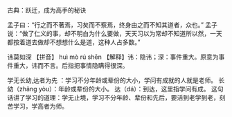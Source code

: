
古典：跃迁，成为高手的秘诀

孟子曰：“行之而不著焉，习矣而不察焉，终身由之而不知其道者，众也。”
孟子说：“做了仁义的事，却不明白为什么要做，天天习以为常却不知道所以然，一天都按着道去做却不想想什么是道，这种人占多数。”

讳莫如深
【拼音】 huì mò rú shēn
【解释】讳：隐讳；深：事件重大。原意为事件重大，讳而不言。后指把事情隐瞒得很深。

学无长幼,达者为先 ：学习不分年龄或辈份的大小，学问有成就的人就是老师。
长幼（zhǎng yòu）：年龄或辈份的大小。
达（dá）：到达，这里指学问有成。
这句话讲了学习的道理：学无止境，学习不分年龄、辈份和先后，要活到老学到老，刻苦学习，学高者为师。